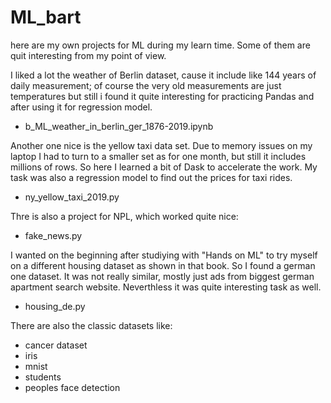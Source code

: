 # ML_bart
here are my own projects for ML during my learn time. Some of them are quit interesting from my point of view.

I liked a lot the weather of Berlin dataset, cause it include like 144 years of daily measurement; of course the very old measurements are just temperatures but still i found it quite interesting for practicing Pandas and after using it for regression model.
- b_ML_weather_in_berlin_ger_1876-2019.ipynb

Another one nice is the yellow taxi data set. Due to memory issues on my laptop I had to turn to a smaller set as for one month, but still it includes millions of rows. So here I learned a bit of Dask to accelerate the work. My task was also a regression model to find out the prices for taxi rides.
- ny_yellow_taxi_2019.py

Thre is also a project for NPL, which worked quite nice:
- fake_news.py

I wanted on the beginning after studiying with "Hands on ML" to try myself on a different housing dataset as shown in that book. So I found a german one dataset. It was not really similar, mostly just ads from biggest german apartment search website. Neverthless it was quite interesting task as well.
- housing_de.py

There are also the classic datasets like:
- cancer dataset
- iris
- mnist
- students
- peoples face detection
